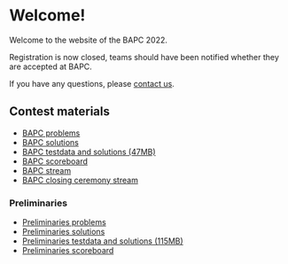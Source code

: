# Welcome!

Welcome to the website of the BAPC 2022.

Registration is now closed, teams should have been notified whether they are accepted at BAPC.

If you have any questions, please [contact us](/contact).

## Contest materials

- [BAPC problems](/bapc/problems.pdf)
- [BAPC solutions](/bapc/solutions.pdf)
- [BAPC testdata and solutions (47MB)](https://commissies.ch.tudelft.nl/chipcie/archive/2022/bapc/solutions.zip)
- [BAPC scoreboard](/bapc/scoreboard/)
- [BAPC stream](https://www.youtube.com/watch?v=GFHSwV8pFe0)
- [BAPC closing ceremony stream](https://www.youtube.com/watch?v=flna2TmINHc)

### Preliminaries

- [Preliminaries problems](/preliminaries/problems.pdf)
- [Preliminaries solutions](/preliminaries/solutions.pdf)
- [Preliminaries testdata and solutions (115MB)](https://commissies.ch.tudelft.nl/chipcie/archive/2022/dapc/solutions.zip)
- [Preliminaries scoreboard](/preliminaries/scoreboard/)
